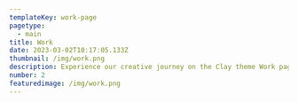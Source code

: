 ```yaml
---
templateKey: work-page
pagetype:
  - main
title: Work
date: 2023-03-02T10:17:05.133Z
thumbnail: /img/work.png
description: Experience our creative journey on the Clay theme Work page. Explore our portfolio and witness the artistry behind our projects.
number: 2
featuredimage: /img/work.png
---
```

